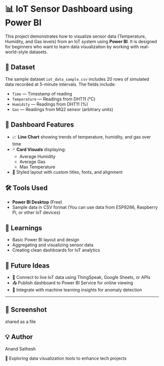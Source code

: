 
# 📊 IoT Sensor Dashboard using Power BI

This project demonstrates how to visualize sensor data (Temperature, Humidity, and Gas levels) from an IoT system using **Power BI**. It is designed for beginners who want to learn data visualization by working with real-world-style datasets.


## 📁 Dataset

The sample dataset `iot_data_sample.csv` includes 20 rows of simulated data recorded at 5-minute intervals. The fields include:

- `Time` — Timestamp of reading
- `Temperature` — Readings from DHT11 (°C)
- `Humidity` — Readings from DHT11 (%)
- `Gas` — Readings from MQ2 sensor (arbitrary units)


## 🎯 Dashboard Features

- 📈 **Line Chart** showing trends of temperature, humidity, and gas over time
- 🃏 **Card Visuals** displaying:
  - Average Humidity
  - Average Gas
  - Max Temperature
- 🎨 Styled layout with custom titles, fonts, and alignment


## 🛠 Tools Used

- **Power BI Desktop** (Free)
- Sample data in CSV format (You can use data from ESP8266, Raspberry Pi, or other IoT devices)


## 🧠 Learnings

- Basic Power BI layout and design
- Aggregating and visualizing sensor data
- Creating clean dashboards for IoT analytics


## 🧩 Future Ideas

- 🔄 Connect to live IoT data using ThingSpeak, Google Sheets, or APIs
- 📤 Publish dashboard to Power BI Service for online viewing
- 🧠 Integrate with machine learning insights for anomaly detection

---

## 📸 Screenshot

  shared as a file
 
## 💡 Author

Anand Sathesh  
   
🚀 Exploring data visualization tools to enhance tech projects

